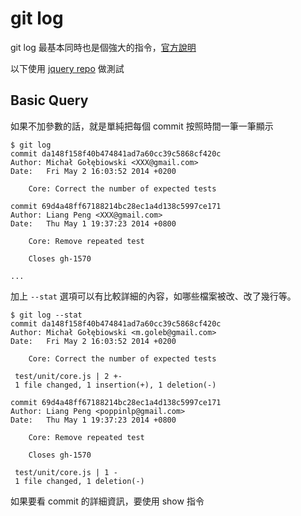 # git log

git log 最基本同時也是個強大的指令，[官方說明](http://git-scm.com/book/zh-tw/Git-%E5%9F%BA%E7%A4%8E-%E6%AA%A2%E8%A6%96%E6%8F%90%E4%BA%A4%E7%9A%84%E6%AD%B7%E5%8F%B2%E8%A8%98%E9%8C%84)

以下使用 [jquery repo](https://github.com/jquery/jquery) 做測試

## Basic Query

如果不加參數的話，就是單純把每個 commit 按照時間一筆一筆顯示

```
$ git log
commit da148f158f40b474841ad7a60cc39c5868cf420c
Author: Michał Gołębiowski <XXX@gmail.com>
Date:   Fri May 2 16:03:52 2014 +0200

    Core: Correct the number of expected tests

commit 69d4a48ff67188214bc28ec1a4d138c5997ce171
Author: Liang Peng <XXX@gmail.com>
Date:   Thu May 1 19:37:23 2014 +0800

    Core: Remove repeated test
    
    Closes gh-1570

...
```

加上 `--stat` 選項可以有比較詳細的內容，如哪些檔案被改、改了幾行等。

```
$ git log --stat
commit da148f158f40b474841ad7a60cc39c5868cf420c
Author: Michał Gołębiowski <m.goleb@gmail.com>
Date:   Fri May 2 16:03:52 2014 +0200

    Core: Correct the number of expected tests

 test/unit/core.js | 2 +-
 1 file changed, 1 insertion(+), 1 deletion(-)

commit 69d4a48ff67188214bc28ec1a4d138c5997ce171
Author: Liang Peng <poppinlp@gmail.com>
Date:   Thu May 1 19:37:23 2014 +0800

    Core: Remove repeated test
    
    Closes gh-1570

 test/unit/core.js | 1 -
 1 file changed, 1 deletion(-)
```

如果要看 commit 的詳細資訊，要使用 show 指令
